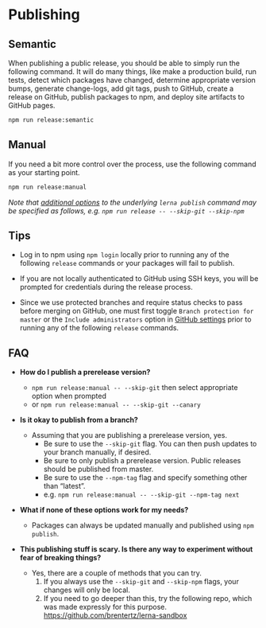 # Publishing

## Semantic

When publishing a public release, you should be able to simply run the following command.  It will do many things, like make a production build, run tests, detect which packages have changed, determine appropriate version bumps, generate change-logs, add git tags, push to GitHub, create a release on GitHub, publish packages to npm, and deploy site artifacts to GitHub pages.

```sh
npm run release:semantic
```

## Manual

If you need a bit more control over the process, use the following command as your starting point.

```sh
npm run release:manual
```

_Note that [additional options](https://github.com/lerna/lerna#publish) to the underlying `lerna publish` command may be specified as follows, e.g. `npm run release -- --skip-git --skip-npm`_

## Tips

* Log in to npm using `npm login` locally prior to running any of the following `release` commands or your packages will fail to publish.

* If you are not locally authenticated to GitHub using SSH keys, you will be prompted for credentials during the release process.

* Since we use protected branches and require status checks to pass before merging on GitHub, one must first toggle `Branch protection for master` or the `Include administrators` option in [GitHub settings](https://github.com/mineral-ui/mineral-ui/settings/branches/master) prior to running any of the following `release` commands.

## FAQ

* __How do I publish a prerelease version?__

    * `npm run release:manual -- --skip-git` then select appropriate option when prompted
    * or `npm run release:manual -- --skip-git --canary`


* __Is it okay to publish from a branch?__

    * Assuming that you are publishing a prerelease version, yes.
        * Be sure to use the `--skip-git` flag.  You can then push updates to your branch manually, if desired.
        * Be sure to only publish a prerelease version.  Public releases should be published from master.
        * Be sure to use the `--npm-tag` flag and specify something other than “latest”.
        * e.g.  `npm run release:manual -- --skip-git --npm-tag next`


* __What if none of these options work for my needs?__

    * Packages can always be updated manually and published using `npm publish`.


* __This publishing stuff is scary.  Is there any way to experiment without fear of breaking things?__

    * Yes, there are a couple of methods that you can try.
      1. If you always use the `--skip-git` and `--skip-npm` flags, your changes will only be local.
      2. If you need to go deeper than this, try the following repo, which was made expressly for this purpose.  https://github.com/brentertz/lerna-sandbox
